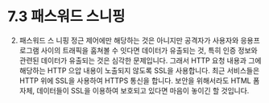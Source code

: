 # 7.3 패스워드 스니핑
 2. 패스워드 스
니핑 정근 제어에만 해당하는 것은 아니지만 공격자가 사용자와 응용프로그램 사이의 트래픽을 훔쳐볼 수 잇다면 데이터가 유출되는 것, 특히 인증 정보와 관련된 데이터가 유출되는 것은 심각한 문제입니다. 그래서 HTTP 요청 내용과 그에 해당하는 HTTP 으압 내용이 노출되지 않도록 SSL을 사용합니다. 최근 서비스들은 HTTP 위에 SSL을 사용하여 HTTPS 통신을 합니다. 보안을 위해서라도 HTML 폼 자체, 데이터들이 SSL을 이용하여 보호되고 있다면 마음이 놓이긴 할 것입니다.